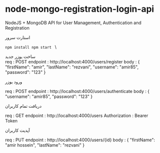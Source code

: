 # node-mongo-registration-login-api

NodeJS + MongoDB API for User Management, Authentication and Registration


استارت سرور 

`npm install
npm start
`
\


ساخت یوزر جدید 
<br>
req : POST
endpoint : http://localhost:4000/users/register
body : {
    "firstName": "amir",
    "lastName": "rezvani",
    "username": "amir85",
    "password": "123"
}

ورود یوزر

req : POST
endpoint : http://localhost:4000/users/authenticate
body : {
    "username": "amir85",
    "password": "123"
}

دریافت تمام کاربران

req : GET
endpoint : http://localhost:4000/users
Authorization : Bearer Token

آپدیت کاربران

req : PUT
endpoint : http://localhost:4000/users/{id}
body : {
    "firstName": "amir hossein",
    "lastName": "rezvani"
}

